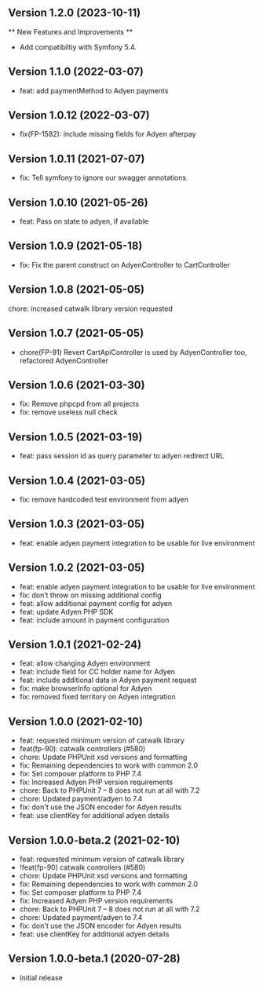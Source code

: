 
## Version 1.2.0 (2023-10-11)

** New Features and Improvements **

- Add compatibiltiy with Symfony 5.4.


## Version 1.1.0  (2022-03-07)

* feat: add paymentMethod to Adyen payments

## Version 1.0.12  (2022-03-07)

* fix(FP-1582): include missing fields for Adyen afterpay

## Version 1.0.11  (2021-07-07)

* fix: Tell symfony to ignore our swagger annotations

## Version 1.0.10  (2021-05-26)

* feat: Pass on state to adyen, if available

## Version 1.0.9  (2021-05-18)

* fix: Fix the parent construct on AdyenController to CartController

## Version 1.0.8  (2021-05-05)

chore: increased catwalk library version requested

## Version 1.0.7  (2021-05-05)

* chore(FP-91) Revert CartApiController is used by AdyenController too, refactored AdyenController

## Version 1.0.6  (2021-03-30)

* fix: Remove phpcpd from all projects
* fix: remove useless null check

## Version 1.0.5  (2021-03-19)

* feat: pass session id as query parameter to adyen redirect URL

## Version 1.0.4  (2021-03-05)

* fix: remove hardcoded test environment from adyen

## Version 1.0.3  (2021-03-05)

* feat: enable adyen payment integration to be usable for live environment

## Version 1.0.2  (2021-03-05)

* feat: enable adyen payment integration to be usable for live environment
* fix: don’t throw on missing additional config
* feat: allow additional payment config for adyen
* feat: update Adyen PHP SDK
* feat: include amount in payment configuration

## Version 1.0.1  (2021-02-24)

* feat: allow changing Adyen environment
* feat: include field for CC holder name for Adyen
* feat: include additional data in Adyen payment request
* fix: make browserInfo optional for Adyen
* fix: removed fixed territory on Adyen integration

## Version 1.0.0  (2021-02-10)

* feat: requested minimum version of catwalk library
* feat(fp-90): catwalk controllers (#580)
* chore: Update PHPUnit xsd versions and formatting
* fix: Remaining dependencies to work with common 2.0
* fix: Set composer platform to PHP 7.4
* fix: Increased Adyen PHP version requirements
* chore: Back to PHPUnit 7 – 8 does not run at all with 7.2
* chore: Updated payment/adyen to 7.4
* fix: don't use the JSON encoder for Adyen results
* feat: use clientKey for additional adyen details

## Version 1.0.0-beta.2  (2021-02-10)

* feat: requested minimum version of catwalk library
* !feat(fp-90) catwalk controllers (#580)
* chore: Update PHPUnit xsd versions and formatting
* fix: Remaining dependencies to work with common 2.0
* fix: Set composer platform to PHP 7.4
* fix: Increased Adyen PHP version requirements
* chore: Back to PHPUnit 7 – 8 does not run at all with 7.2
* chore: Updated payment/adyen to 7.4
* fix: don't use the JSON encoder for Adyen results
* feat: use clientKey for additional adyen details

## Version 1.0.0-beta.1  (2020-07-28)

* Initial release
